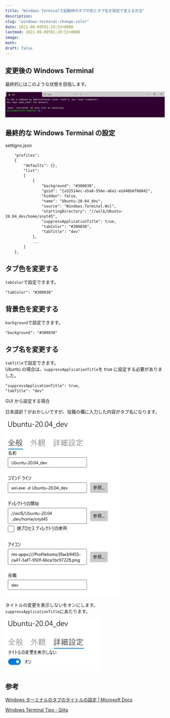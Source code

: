 ```yaml
---
title: "Windows Terminalで起動時のタブの色とタブ名を設定で変える方法"
description:
slug: "windows-terminal-change-color"
date: 2021-08-09T01:29:53+0000
lastmod: 2021-08-09T01:29:53+0000
image:
math:
draft: false
---
```


## 変更後の Windows Terminal

最終的にはこのような状態を目指します。

![最終目標](Snipaste_2021-08-09_22-03-09.png)

## 最終的な Windows Terminal の設定

settigns.json

```
    "profiles":
    {
        "defaults": {},
        "list":
        [
            {
                "background": "#300030",
                "guid": "{a32514ec-a5a8-556e-a6a1-a1d48b6f0d84}",
                "hidden": false,
                "name": "Ubuntu-20.04_dev",
                "source": "Windows.Terminal.Wsl",
                "startingDirectory": "//wsl$/Ubuntu-20.04_dev/home/snyt45",
                "suppressApplicationTitle": true,
                "tabColor": "#300030",
                "tabTitle": "dev"
            },
            ...
        ]
    },
```

## タブ色を変更する

`tabColor`で設定できます。

```
"tabColor": "#300030"
```

## 背景色を変更する

`background`で設定できます。

```
"background": "#300030"
```

## タブ名を変更する

`tabTitle`で設定できます。  
Ubuntu の場合は、`suppressApplicationTitle`を true に設定する必要がありました。

```
"suppressApplicationTitle": true,
"tabTitle": "dev"
```

GUI から設定する場合

日本語訳？がおかしいですが、役職の欄に入力した内容がタブ名になります。

![タブ名](Snipaste_2021-08-09_22-13-15.png)

タイトルの変更を表示しないをオンにします。  
`suppressApplicationTitle`にあたります。

![タイトルの変更](Snipaste_2021-08-09_22-13-29.png)

## 参考

[Windows ターミナルのタブのタイトルの設定 \| Microsoft Docs](https://docs.microsoft.com/ja-jp/windows/terminal/tutorials/tab-title#set-the-shells-title)

[Windows Terminal Tips \- Qiita](https://qiita.com/whim0321/items/6a6b11dea54642bd6724)

